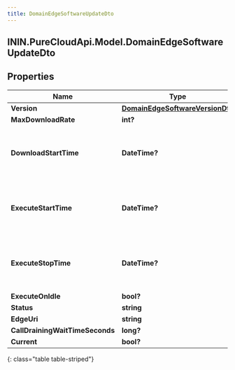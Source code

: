 ```yaml
---
title: DomainEdgeSoftwareUpdateDto
---
```

## ININ.PureCloudApi.Model.DomainEdgeSoftwareUpdateDto

## Properties

|Name | Type | Description | Notes|
|------------ | ------------- | ------------- | -------------|
| **Version** | [**DomainEdgeSoftwareVersionDto**](DomainEdgeSoftwareVersionDto.html) | Version | |
| **MaxDownloadRate** | **int?** |  | [optional] |
| **DownloadStartTime** | **DateTime?** | Date time is represented as an ISO-8601 string. For example: yyyy-MM-ddTHH:mm:ss.SSSZ | [optional] |
| **ExecuteStartTime** | **DateTime?** | Date time is represented as an ISO-8601 string. For example: yyyy-MM-ddTHH:mm:ss.SSSZ | [optional] |
| **ExecuteStopTime** | **DateTime?** | Date time is represented as an ISO-8601 string. For example: yyyy-MM-ddTHH:mm:ss.SSSZ | [optional] |
| **ExecuteOnIdle** | **bool?** |  | [optional] |
| **Status** | **string** |  | [optional] |
| **EdgeUri** | **string** |  | [optional] |
| **CallDrainingWaitTimeSeconds** | **long?** |  | [optional] |
| **Current** | **bool?** |  | [optional] |
{: class="table table-striped"}


